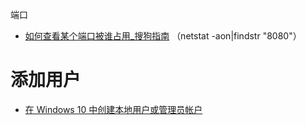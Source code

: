 端口

*   [如何查看某个端口被谁占用_搜狗指南](http://zhinan.sogou.com/guide/detail/?id=1610009709) （netstat -aon|findstr "8080"）

# 添加用户

* [在 Windows 10 中创建本地用户或管理员帐户 ](https://support.microsoft.com/zh-cn/instantanswers/5de907f1-f8ba-4fd9-a89d-efd23fee918c/create-a-local-user-or-administrator-account-in-windows-10)

